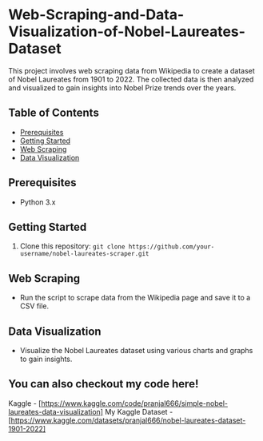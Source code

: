 # Web-Scraping-and-Data-Visualization-of-Nobel-Laureates-Dataset
This project involves web scraping data from Wikipedia to create a dataset of Nobel Laureates from 1901 to 2022. The collected data is then analyzed and visualized to gain insights into Nobel Prize trends over the years.

## Table of Contents
- [Prerequisites](#prerequisites)
- [Getting Started](#getting-started)
- [Web Scraping](#web-scraping)
- [Data Visualization](#data-visualization)

## Prerequisites
- Python 3.x

## Getting Started
1. Clone this repository:
```git clone https://github.com/your-username/nobel-laureates-scraper.git```

## Web Scraping
- Run the script to scrape data from the Wikipedia page and save it to a CSV file.

## Data Visualization
- Visualize the Nobel Laureates dataset using various charts and graphs to gain insights.

## You can also checkout my code here!
Kaggle - [https://www.kaggle.com/code/pranjal666/simple-nobel-laureates-data-visualization]
My Kaggle Dataset - [https://www.kaggle.com/datasets/pranjal666/nobel-laureates-dataset-1901-2022]

